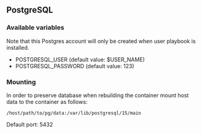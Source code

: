 ## PostgreSQL

### Available variables

Note that this Postgres account will only be created when user playbook is installed.

- POSTGRESQL_USER (default value: $USER_NAME)
- POSTGRESQL_PASSWORD (default value: 123)

### Mounting
In order to preserve database when rebuilding the container mount host
data to the container as follows:
```
/host/path/to/pg/data:/var/lib/postgresql/15/main
```

Default port: 5432
